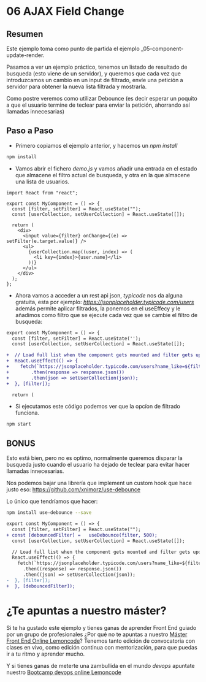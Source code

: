 # 06 AJAX Field Change

## Resumen

Este ejemplo toma como punto de partida el ejemplo \_05-component-update-render.

Pasamos a ver un ejemplo práctico, tenemos un listado de resultado de busqueda
(esto viene de un servidor), y queremos que cada vez que introduzcamos un
cambio en un input de filtrado, envíe una petición a servidor para obtener
la nueva lista filtrada y mostrarla.

Como postre veremos como utilizar Debounce (es decir esperar un poquito a
que el usuario termine de teclear para enviar la petición, ahorrando
así llamadas innecesarias)

## Paso a Paso

- Primero copiamos el ejemplo anterior, y hacemos un _npm install_

```bash
npm install
```

- Vamos abrir el fichero _demo.js_ y vamos añadir una entrada en el
  estado que almacene el filtro actual de busqueda, y otra en la que almacene
  una lista de usuarios.

```tsx
import React from "react";

export const MyComponent = () => {
  const [filter, setFilter] = React.useState("");
  const [userCollection, setUserCollection] = React.useState([]);

  return (
    <div>
      <input value={filter} onChange={(e) => setFilter(e.target.value)} />
      <ul>
        {userCollection.map((user, index) => (
          <li key={index}>{user.name}</li>
        ))}
      </ul>
    </div>
  );
};
```

- Ahora vamos a acceder a un rest api json, _typicode_ nos da alguna gratuita,
  esta por ejemplo: _https://jsonplaceholder.typicode.com/users_ además permite
  aplicar filtrados, la ponemos en el useEffecy y le añadimos como filtro que
  se ejecute cada vez que se cambie el filtro de busqueda:

```diff
export const MyComponent = () => {
  const [filter, setFilter] = React.useState('');
  const [userCollection, setUserCollection] = React.useState([]);

+  // Load full list when the component gets mounted and filter gets updated
+  React.useEffect(() => {
+    fetch(`https://jsonplaceholder.typicode.com/users?name_like=${filter}`)
+        .then(response => response.json())
+        .then(json => setUserCollection(json));
+  }, [filter]);

  return (
```

- Si ejecutamos este código podemos ver que la opcíon de filtrado funciona.

```bash
npm start
```

## BONUS

Esto está bien, pero no es optimo, normalmente queremos disparar la busqueda
justo cuando el usuario ha dejado de teclear para evitar hacer llamadas
innecesarias.

Nos podemos bajar una librería que implement un custom hook que hace
justo eso: https://github.com/xnimorz/use-debounce

Lo único que tendríamos que hacer:

```bash
npm install use-debounce --save
```

```diff
export const MyComponent = () => {
  const [filter, setFilter] = React.useState("");
+ const [debouncedFilter] =   useDebounce(filter, 500);
  const [userCollection, setUserCollection] = React.useState([]);

  // Load full list when the component gets mounted and filter gets updated
  React.useEffect(() => {
    fetch(`https://jsonplaceholder.typicode.com/users?name_like=${filter}`)
      .then((response) => response.json())
      .then((json) => setUserCollection(json));
-  }, [filter]);
+  }, [debouncedFilter]);
```

# ¿Te apuntas a nuestro máster?

Si te ha gustado este ejemplo y tienes ganas de aprender Front End
guiado por un grupo de profesionales ¿Por qué no te apuntas a
nuestro [Máster Front End Online Lemoncode](https://lemoncode.net/master-frontend#inicio-banner)? Tenemos tanto edición de convocatoria
con clases en vivo, como edición continua con mentorización, para
que puedas ir a tu ritmo y aprender mucho.

Y si tienes ganas de meterte una zambullida en el mundo _devops_
apuntate nuestro [Bootcamp devops online Lemoncode](https://lemoncode.net/bootcamp-devops#bootcamp-devops/inicio)
